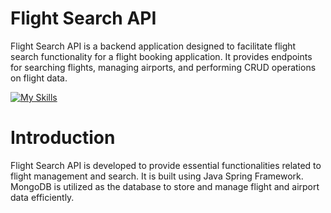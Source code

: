# Flight Search API

Flight Search API is a backend application designed to facilitate flight search functionality for a flight booking application. It provides endpoints for searching flights, managing airports, and performing CRUD operations on flight data.

[![My Skills](https://skillicons.dev/icons?i=java,idea&theme=light)](https://skillicons.dev)

# Introduction

Flight Search API is developed to provide essential functionalities related to flight management and search. It is built using Java Spring Framework. MongoDB is utilized as the database to store and manage flight and airport data efficiently. 
